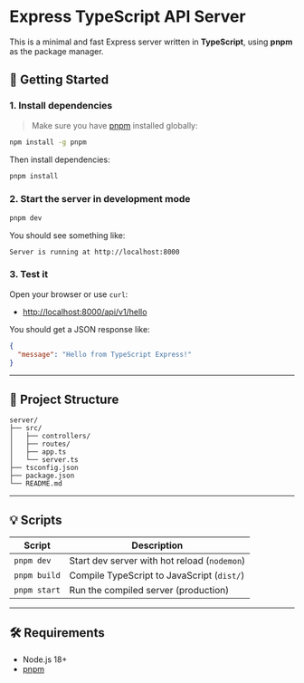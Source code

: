 # Express TypeScript API Server

This is a minimal and fast Express server written in **TypeScript**, using **pnpm** as the package manager.

## 🚀 Getting Started

### 1. Install dependencies

> Make sure you have [pnpm](https://pnpm.io/installation) installed globally:

```bash
npm install -g pnpm
```

Then install dependencies:

```bash
pnpm install
```

### 2. Start the server in development mode

```bash
pnpm dev
```

You should see something like:

```
Server is running at http://localhost:8000
```

### 3. Test it

Open your browser or use `curl`:

- [http://localhost:8000/api/v1/hello](http://localhost:8000/api/v1/hello)

You should get a JSON response like:

```json
{
  "message": "Hello from TypeScript Express!"
}
```

---

## 📁 Project Structure

```
server/
├── src/
│   ├── controllers/
│   ├── routes/
│   ├── app.ts
│   └── server.ts
├── tsconfig.json
├── package.json
└── README.md
```

---

## 💡 Scripts

| Script       | Description                                  |
| ------------ | -------------------------------------------- |
| `pnpm dev`   | Start dev server with hot reload (`nodemon`) |
| `pnpm build` | Compile TypeScript to JavaScript (`dist/`)   |
| `pnpm start` | Run the compiled server (production)         |

---

## 🛠️ Requirements

- Node.js 18+
- [pnpm](https://pnpm.io)

